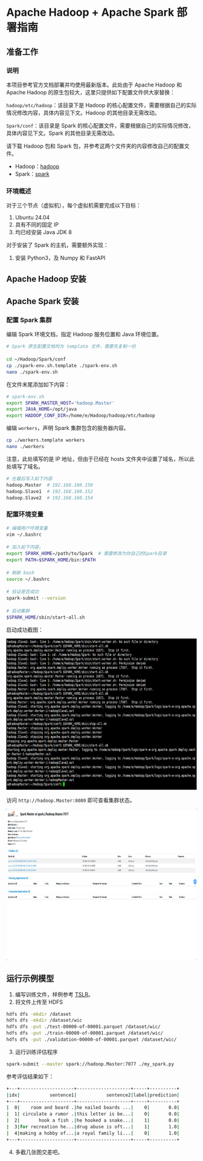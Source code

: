 # Apache Hadoop + Apache Spark 部署指南

## 准备工作

### 说明

本项目参考官方文档部署并均使用最新版本。此处由于 Apache Hadoop 和 Apache Hadoop 的原生包较大，这里只提供如下配置文件供大家替换：

`hadoop/etc/hadoop`：该目录下是 Hadoop 的核心配置文件，需要根据自己的实际情况修改内容，具体内容见下文。Hadoop 的其他目录无需改动。

`Spark/conf`：该目录是 Spark 的核心配置文件，需要根据自己的实际情况修改，具体内容见下文。Spark 的其他目录无需改动。

请下载 Hadoop 包和 Spark 包，并参考这两个文件夹的内容修改自己的配置文件。

- Hadoop：[hadoop](https://www.apache.org/dyn/closer.cgi/hadoop/common/hadoop-3.4.0/hadoop-3.4.0-src.tar.gz)
- Spark：[spark](https://spark.apache.org/downloads.html)

### 环境概述

对于三个节点（虚拟机），每个虚拟机需要完成以下目标：
1. Ubuntu 24.04
2. 具有不同的固定 IP
3. 均已经安装 Java JDK 8

对于安装了 Spark 的主机，需要额外实现：

1. 安装 Python3，及 Numpy 和 FastAPI

## Apache Hadoop 安装

## Apache Spark 安装

### 配置 Spark 集群

编辑 Spark 环境文档，指定 Hadoop 服务位置和 Java 环境位置。

``` bash
# Spark 原生配置文档均为 template 文件，需要先复制一份

cd ~/Hadoop/Spark/conf
cp ./spark-env.sh.template ./spark-env.sh
nano ./spark-env.sh
```

在文件末尾添加如下内容：

``` bash
# spark-env.sh
export SPARK_MASTER_HOST='hadoop.Master'
export JAVA_HOME=/opt/java
export HADOOP_CONF_DIR=/home/e/Hadoop/hadoop/etc/hadoop
```

编辑 `workers`，声明 Spark 集群包含的服务器内容。

``` bash
cp ./workers.template workers
nano ./workers
```

注意，此处填写的是 IP 地址，但由于已经在 hosts 文件夹中设置了域名，所以此处填写了域名。

``` bash
# 在最后写入如下内容
hadoop.Master  # 192.168.160.150
hadoop.Slave1  # 192.168.160.152
hadoop.Slave2  # 192.168.160.154
```

### 配置环境变量

```bash
# 编辑用户环境变量
vim ~/.bashrc

# 加入如下内容，
export SPARK_HOME=/path/to/Spark  # 需要修改为你自己的Spark目录
export PATH=$SPARK_HOME/bin:$PATH

# 刷新 bash
source ~/.bashrc

# 验证是否成功
spark-submit --version

# 启动集群
$SPARK_HOME/sbin/start-all.sh
```

启动成功截图：

<img src="./img/RunSparkSuc.png" width="800" height="400" />

访问 `http://hadoop.Master:8080` 即可查看集群状态。

<img src="./img/SparkWebUI.png" width="800" height="400" />

## 运行示例模型

1. 编写训练文件，样例参考 [TSLR](https://github.com/Emoreday/CC-LSTR/tree/main/TSLR)。
2. 将文件上传至 HDFS
```bash
hdfs dfs -mkdir /dataset
hdfs dfs -mkdir /dataset/wic
hdfs dfs -put ./test-00000-of-00001.parquet /dataset/wic/
hdfs dfs -put ./train-00000-of-00001.parquet /dataset/wic/
hdfs dfs -put ./validation-00000-of-00001.parquet /dataset/wic/
```
3. 运行训练评估程序

```bash
spark-submit --master spark://hadoop.Master:7077 ./my_spark.py
```

参考评估结果如下：

```bash
+---+--------------------+--------------------+-----+----------+
|idx|           sentence1|           sentence2|label|prediction|
+---+--------------------+--------------------+-----+----------+
|  0|    room and board .|he nailed boards ...|    0|       0.0|
|  1| circulate a rumor .|this letter is be...|    0|       0.0|
|  2|       hook a fish .|he hooked a snake...|    1|       0.0|
|  3|for recreation he...|drug abuse is oft...|    1|       1.0|
|  4|making a hobby of...|a royal family li...|    0|       1.0|
+---+--------------------+--------------------+-----+----------+
```

4. 多截几张图交差吧。
